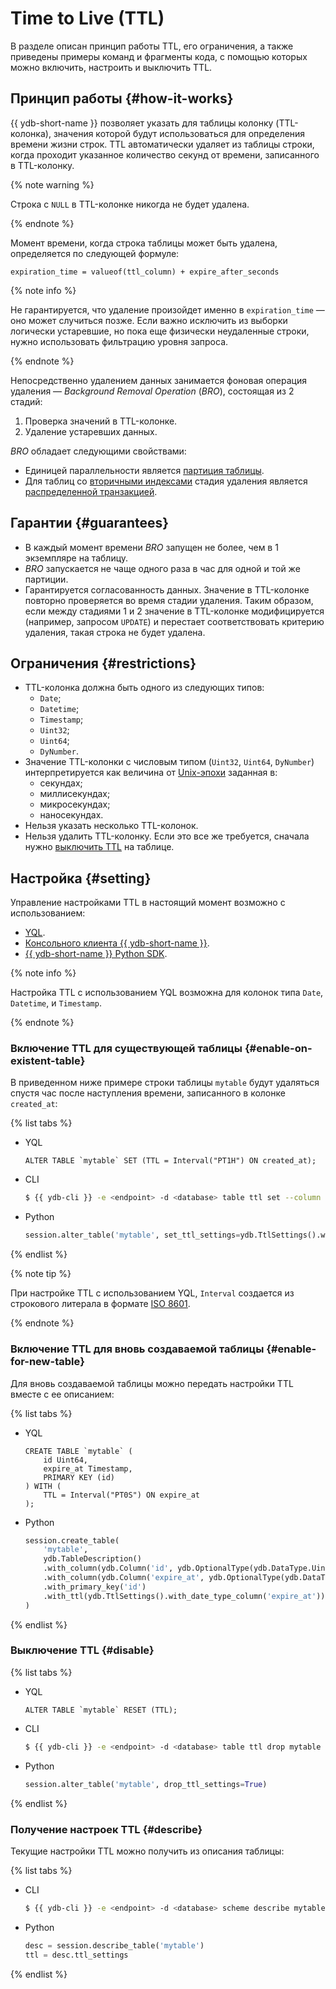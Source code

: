 # Time to Live (TTL)

В разделе описан принцип работы TTL, его ограничения, а также приведены примеры команд и фрагменты кода, с помощью которых можно включить, настроить и выключить TTL.

## Принцип работы {#how-it-works}

{{ ydb-short-name }} позволяет указать для таблицы колонку (TTL-колонка), значения которой будут использоваться для определения времени жизни строк. TTL автоматически удаляет из таблицы строки, когда проходит указанное количество секунд от времени, записанного в TTL-колонку.

{% note warning %}

Строка с `NULL` в TTL-колонке никогда не будет удалена.

{% endnote %}

Момент времени, когда строка таблицы может быть удалена, определяется по следующей формуле:

```
expiration_time = valueof(ttl_column) + expire_after_seconds
```

{% note info %}

Не гарантируется, что удаление произойдет именно в `expiration_time` — оно может случиться позже. Если важно исключить из выборки логически устаревшие, но пока еще физически неудаленные строки, нужно использовать фильтрацию уровня запроса.

{% endnote %}

Непосредственно удалением данных занимается фоновая операция удаления — *Background Removal Operation* (*BRO*), состоящая из 2 стадий:
1. Проверка значений в TTL-колонке.
2. Удаление устаревших данных.

*BRO* обладает следующими свойствами:
* Единицей параллельности является [партиция таблицы](./datamodel.md#partitioning).
* Для таблиц со [вторичными индексами](./secondary_indexes.md) стадия удаления является [распределенной транзакцией](./transactions.md#distributed-tx).

## Гарантии {#guarantees}

* В каждый момент времени *BRO* запущен не более, чем в 1 экземпляре на таблицу.
* *BRO* запускается не чаще одного раза в час для одной и той же партиции.
* Гарантируется согласованность данных. Значение в TTL-колонке повторно проверяется во время стадии удаления. Таким образом, если между стадиями 1 и 2 значение в TTL-колонке модифицируется (например, запросом `UPDATE`) и перестает соответствовать критерию удаления, такая строка не будет удалена.

## Ограничения {#restrictions}

* TTL-колонка должна быть одного из следующих типов:
  - `Date`;
  - `Datetime`;
  - `Timestamp`;
  - `Uint32`;
  - `Uint64`;
  - `DyNumber`.
* Значение TTL-колонки с числовым типом (`Uint32`, `Uint64`, `DyNumber`) интерпретируется как величина от [Unix-эпохи](https://ru.wikipedia.org/wiki/Unix-время) заданная в:
  - секундах;
  - миллисекундах;
  - микросекундах;
  - наносекундах.
* Нельзя указать несколько TTL-колонок.
* Нельзя удалить TTL-колонку. Если это все же требуется, сначала нужно [выключить TTL](#disable) на таблице.

## Настройка {#setting}

Управление настройками TTL в настоящий момент возможно с использованием:
* [YQL](../yql/reference/overview.md).
* [Консольного клиента {{ ydb-short-name }}](../quickstart/yql-api/ydb-cli.md).
* [{{ ydb-short-name }} Python SDK](https://github.com/yandex-cloud/ydb-python-sdk).

{% note info %}

Настройка TTL с использованием YQL возможна для колонок типа `Date`, `Datetime`, и `Timestamp`.

{% endnote %}

### Включение TTL для существующей таблицы {#enable-on-existent-table}

В приведенном ниже примере строки таблицы `mytable` будут удаляться спустя час после наступления времени, записанного в колонке `created_at`:

{% list tabs %}

- YQL
  ```yql
  ALTER TABLE `mytable` SET (TTL = Interval("PT1H") ON created_at);
  ```

- CLI
  ```bash
  $ {{ ydb-cli }} -e <endpoint> -d <database> table ttl set --column created_at --expire-after 3600 mytable
  ```


- Python
  ```python
  session.alter_table('mytable', set_ttl_settings=ydb.TtlSettings().with_date_type_column('created_at', 3600))
  ```

{% endlist %}

{% note tip %}

При настройке TTL с использованием YQL, `Interval` создается из строкового литерала в формате [ISO 8601](https://en.wikipedia.org/wiki/ISO_8601).

{% endnote %}

### Включение TTL для вновь создаваемой таблицы {#enable-for-new-table}

Для вновь создаваемой таблицы можно передать настройки TTL вместе с ее описанием:

{% list tabs %}

- YQL
  ```yql
  CREATE TABLE `mytable` (
      id Uint64,
      expire_at Timestamp,
      PRIMARY KEY (id)
  ) WITH (
      TTL = Interval("PT0S") ON expire_at
  );
  ```


- Python
  ```python
  session.create_table(
      'mytable',
      ydb.TableDescription()
      .with_column(ydb.Column('id', ydb.OptionalType(ydb.DataType.Uint64)))
      .with_column(ydb.Column('expire_at', ydb.OptionalType(ydb.DataType.Timestamp)))
      .with_primary_key('id')
      .with_ttl(ydb.TtlSettings().with_date_type_column('expire_at'))
  )
  ```

{% endlist %}

### Выключение TTL {#disable}

{% list tabs %}

- YQL
  ```yql
  ALTER TABLE `mytable` RESET (TTL);
  ```

- CLI
  ```bash
  $ {{ ydb-cli }} -e <endpoint> -d <database> table ttl drop mytable
  ```


- Python
  ```python
  session.alter_table('mytable', drop_ttl_settings=True)
  ```

{% endlist %}

### Получение настроек TTL {#describe}

Текущие настройки TTL можно получить из описания таблицы:

{% list tabs %}

- CLI
  ```bash
  $ {{ ydb-cli }} -e <endpoint> -d <database> scheme describe mytable
  ```


- Python
  ```python
  desc = session.describe_table('mytable')
  ttl = desc.ttl_settings
  ```

{% endlist %}
